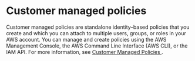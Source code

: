 # Customer managed policies<a name="authen-custmanagedpolicies"></a>

Customer managed policies are standalone identity–based policies that you create and which you can attach to multiple users, groups, or roles in your AWS account\. You can manage and create policies using the AWS Management Console, the AWS Command Line Interface \(AWS CLI\), or the IAM API\. For more information, see [ Customer Managed Policies ](https://docs.aws.amazon.com/IAM/latest/UserGuide/access_policies_managed-vs-inline.html#customer-managed-policies)\. 